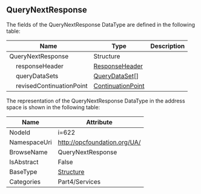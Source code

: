 <!-- datatype -->
## QueryNextResponse
  
<!-- end of description -->
The fields of the QueryNextResponse DataType are defined in the following table:  

|Name|Type|Description|
|---|---|---|
|QueryNextResponse|Structure||
|&nbsp;&nbsp;&nbsp;&nbsp;responseHeader|[ResponseHeader](../../../Part4/Services/ResponseHeader/readme.md)||
|&nbsp;&nbsp;&nbsp;&nbsp;queryDataSets|[QueryDataSet](../../../Part4/Services/QueryDataSet/readme.md)[]||
|&nbsp;&nbsp;&nbsp;&nbsp;revisedContinuationPoint|[ContinuationPoint](../../../Part4/DataTypes/ContinuationPoint/readme.md)||

The representation of the QueryNextResponse DataType in the address space is shown in the following table:  

|Name|Attribute|
|---|---|
|NodeId|i=622|
|NamespaceUri|http://opcfoundation.org/UA/|
|BrowseName|QueryNextResponse|
|IsAbstract|False|
|BaseType|[Structure](../../../Part3/DataTypes/Structure/readme.md)|
|Categories|Part4/Services|

